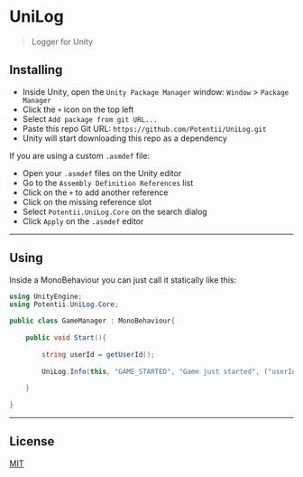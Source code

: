 # UniLog

> Logger for Unity

## Installing

- Inside Unity, open the `Unity Package Manager` window: `Window` > `Package Manager`
- Click the `+` icon on the top left
- Select `Add package from git URL...`
- Paste this repo Git URL: `https://github.com/Potentii/UniLog.git`
- Unity will start downloading this repo as a dependency

If you are using a custom `.asmdef` file:
- Open your `.asmdef` files on the Unity editor
- Go to the `Assembly Definition References` list
- Click on the `+` to add another reference
- Click on the missing reference slot
- Select `Potentii.UniLog.Core` on the search dialog
- Click `Apply` on the `.asmdef` editor

---

## Using

Inside a MonoBehaviour you can just call it statically like this:

```csharp
using UnityEngine;
using Potentii.UniLog.Core;

public class GameManager : MonoBehaviour{
    
    public void Start(){
    
        string userId = getUserId();
        
        UniLog.Info(this, "GAME_STARTED", "Game just started", ("userId", userId));
        
    }
    
}

```


---

## License

[MIT](LICENSE)
